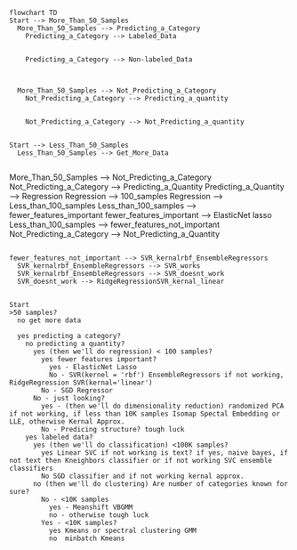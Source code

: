 ```mermaid
flowchart TD
Start --> More_Than_50_Samples
  More_Than_50_Samples --> Predicting_a_Category
    Predicting_a_Category --> Labeled_Data

    
    Predicting_a_Category --> Non-labeled_Data



  More_Than_50_Samples --> Not_Predicting_a_Category
    Not_Predicting_a_Category --> Predicting_a_quantity

    
    Not_Predicting_a_Category --> Not_Predicting_a_quantity


Start --> Less_Than_50_Samples
  Less_Than_50_Samples --> Get_More_Data


```


  More_Than_50_Samples --> Not_Predicting_a_Category
  Not_Predicting_a_Category --> Predicting_a_Quantity
  Predicting_a_Quantity --> Regression
  Regression --> 100_samples
  Regression --> Less_than_100_samples
  Less_than_100_samples --> fewer_features_important
  fewer_features_important --> ElasticNet lasso
  Less_than_100_samples --> fewer_features_not_important
  Not_Predicting_a_Category --> Not_Predicting_a_Quantity
 
```

fewer_features_not_important --> SVR_kernalrbf_EnsembleRegressors
  SVR_kernalrbf_EnsembleRegressors --> SVR_works
  SVR_kernalrbf_EnsembleRegressors --> SVR_doesnt_work
  SVR_doesnt_work --> RidgeRegressionSVR_kernal_linear


Start
>50 samples?
  no get more data

  yes predicting a category?
    no predicting a quantity?
      yes (then we'll do regression) < 100 samples?
        yes fewer features important?
          yes - ElasticNet Lasso
          No - SVR(kernel = 'rbf') EnsembleRegressors if not working, RidgeRegression SVR(kernal='linear')
        No - SGD Regressor
      No - just looking?
        yes - (then we'll do dimensionality reduction) randomized PCA if not working, if less than 10K samples Isomap Spectal Embedding or LLE, otherwise Kernal Approx.
        No - Predicing structure? tough luck
    yes labeled data?
      yes (then we'll do classification) <100K samples?
        yes Linear SVC if not working is text? if yes, naive bayes, if not text then Kneighbors classifier or if not working SVC ensemble classifiers
        No SGD classifier and if not working kernal approx.
      no (then we'll do clustering) Are number of categories known for sure?
        No - <10K samples 
          yes - Meanshift VBGMM
          no - otherwise tough luck
        Yes - <10K samples?
          yes Kmeans or spectral clustering GMM
          no  minbatch Kmeans
  
